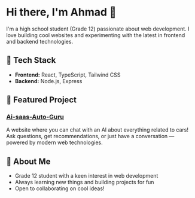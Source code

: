 
# Hi there, I'm Ahmad 👋

I'm a high school student (Grade 12) passionate about web development. I love building cool websites and experimenting with the latest in frontend and backend technologies.

## 🚀 Tech Stack

- **Frontend:** React, TypeScript, Tailwind CSS
- **Backend:** Node.js, Express

## 🌟 Featured Project

### [Ai-saas-Auto-Guru](https://github.com/Nucleon2/Ai-saas-Auto-Guru)
A website where you can chat with an AI about everything related to cars!  
Ask questions, get recommendations, or just have a conversation — powered by modern web technologies.

## 🎯 About Me

- Grade 12 student with a keen interest in web development
- Always learning new things and building projects for fun
- Open to collaborating on cool ideas!


<!--
**Nucleon2/Nucleon2** is a ✨ _special_ ✨ repository because its `README.md` (this file) appears on your GitHub profile.

Here are some ideas to get you started:

- 🔭 I’m currently working on ...
- 🌱 I’m currently learning ...
- 👯 I’m looking to collaborate on ...
- 🤔 I’m looking for help with ...
- 💬 Ask me about ...
- 📫 How to reach me: ...
- 😄 Pronouns: ...
- ⚡ Fun fact: ...
-->
